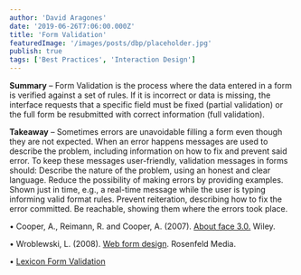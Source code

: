 ```yaml
---
author: 'David Aragones'
date: '2019-06-26T7:06:00.000Z'
title: 'Form Validation'
featuredImage: '/images/posts/dbp/placeholder.jpg'
publish: true
tags: ['Best Practices', 'Interaction Design']
---
```


**Summary** – Form Validation is the process where the data entered in a form is verified against a set of rules. If it is incorrect or data is missing, the interface requests that a specific field must be fixed (partial validation) or the full form be resubmitted with correct information (full validation).

**Takeaway** – Sometimes errors are unavoidable filling a form even though they are not expected. When an error happens messages are used to describe the problem, including information on how to fix and prevent said error. To keep these messages user-friendly, validation messages in forms should: Describe the nature of the problem, using an honest and clear language. Reduce the possibility of making errors by providing examples. Shown just in time, e.g., a real-time message while the user is typing informing valid format rules. Prevent reiteration, describing how to fix the error committed. Be reachable, showing them where the errors took place.

• Cooper, A., Reimann, R. and Cooper, A. (2007). [About face 3.0.](https://www.amazon.com/dp/0470084111/ref=cm_sw_r_tw_dp_U_x_FYieDbGJCGWJK) Wiley.

• Wroblewski, L. (2008). [Web form design](https://www.amazon.com/dp/B004VFUP2I/ref=cm_sw_r_tw_dp_U_x_vkieDbRX8FG18). Rosenfeld Media.

• [Lexicon Form Validation](https://liferay.design/lexicon/core-components/forms/forms-validation/)

